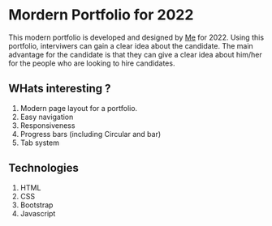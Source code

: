 # Mordern Portfolio for 2022

This modern portfolio is developed and designed by [Me](https://github.com/KshanHeshan) for 2022. Using this portfolio, interviwers can gain a clear idea about the candidate. The main advantage for the candidate is that they can give a clear idea about him/her for the people who are looking to hire candidates.

## WHats interesting ?

1. Modern page layout for a portfolio.
2. Easy navigation
3. Responsiveness
4. Progress bars (including Circular and bar)
5. Tab system

## Technologies

1. HTML
2. CSS
3. Bootstrap
4. Javascript
